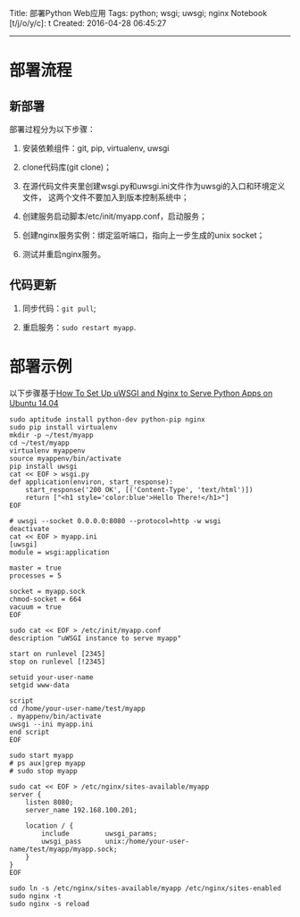 Title: 部署Python Web应用
Tags: python; wsgi; uwsgi; nginx
Notebook [t/j/o/y/c]: t
Created: 2016-04-28 06:45:27

------

# 部署流程

## 新部署

部署过程分为以下步骤：

1. 安装依赖组件：git, pip, virtualenv, uwsgi

1. clone代码库(git clone)；

1. 在源代码文件夹里创建wsgi.py和uwsgi.ini文件作为uwsgi的入口和环境定义文件，
   这两个文件不要加入到版本控制系统中；

1. 创建服务启动脚本/etc/init/myapp.conf，启动服务；

1. 创建nginx服务实例：绑定监听端口，指向上一步生成的unix socket；

1. 测试并重启nginx服务。

## 代码更新

1. 同步代码：`git pull`;

1. 重启服务：`sudo restart myapp`.

# 部署示例

以下步骤基于[How To Set Up uWSGI and Nginx to Serve Python Apps on Ubuntu 14.04](http://do.co/1StnidM)

```
sudo aptitude install python-dev python-pip nginx
sudo pip install virtualenv
mkdir -p ~/test/myapp
cd ~/test/myapp
virtualenv myappenv
source myappenv/bin/activate
pip install uwsgi
cat << EOF > wsgi.py
def application(environ, start_response):
    start_response('200 OK', [('Content-Type', 'text/html')])
    return ["<h1 style='color:blue'>Hello There!</h1>"]
EOF

# uwsgi --socket 0.0.0.0:8080 --protocol=http -w wsgi
deactivate
cat << EOF > myapp.ini
[uwsgi]
module = wsgi:application

master = true
processes = 5

socket = myapp.sock
chmod-socket = 664
vacuum = true
EOF

sudo cat << EOF > /etc/init/myapp.conf
description "uWSGI instance to serve myapp"

start on runlevel [2345]
stop on runlevel [!2345]

setuid your-user-name
setgid www-data

script
cd /home/your-user-name/test/myapp
. myappenv/bin/activate
uwsgi --ini myapp.ini
end script
EOF

sudo start myapp
# ps aux|grep myapp
# sudo stop myapp

sudo cat << EOF > /etc/nginx/sites-available/myapp
server {
    listen 8080;
    server_name 192.168.100.201;

    location / {
        include         uwsgi_params;
        uwsgi_pass      unix:/home/your-user-name/test/myapp/myapp.sock;
    }
}
EOF

sudo ln -s /etc/nginx/sites-available/myapp /etc/nginx/sites-enabled
sudo nginx -t
sudo nginx -s reload
```
